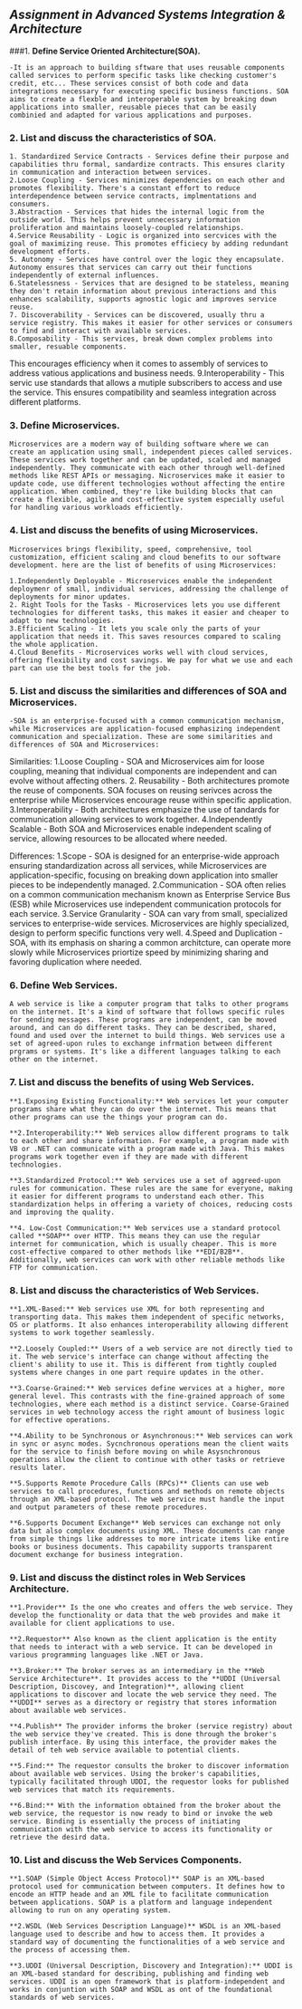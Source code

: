 ## ***Assignment in Advanced Systems Integration & Architecture***
###1. **Define Service Oriented Architecture(SOA).**

	-It is an approach to building sftware that uses reusable components called services to perform specific tasks like checking customer's credit, etc... These services consist of both code and data integrations necessary for executing specific business functions. SOA aims to create a flexble and interoperable system by breaking down applications into smaller, reusable pieces that can be easily combinied and adapted for various applications and purposes.

### **2. List and discuss the characteristics of SOA.**

	1. Standardized Service Contracts - Services define their purpose and capabilities thru formal, sandardize contracts. This ensures clarity in communication and interaction between services.
	2.Loose Coupling - Services minimizes dependencies on each other and promotes flexibility. There's a constant effort to reduce interdependence between service contracts, implmentations and consumers.
	3.Abstraction - Services that hides the internal logic from the outside world. This helps prevent unnecessary information proliferation and maintains loosely-coupled relationships.
	4.Service Reusability - Logic is organized into sercvices with the goal of maximizing reuse. This promotes efficiecy by adding redundant development efforts.
	5. Autonomy - Services have control over the logic they encapsulate. Autonomy ensures that services can carry out their functions independently of external influences.
	6.Statelessness - Services that are designed to be stateless, meaning they don't retain information about previous interactions and this enhances scalability, supports agnostic logic and improves service reuse.
	7. Discoverability - Services can be discovered, usually thru a service registry. This makes it easier for other services or consumers to find and interact with available services.
	8.Composability - This services, break down complex problems into smaller, resuable components. 
This encourages efficiency when it comes to assembly of services to address vatious applications and business needs.
	9.Interoperability - This servic use standards that allows a mutiple subscribers to access and use the service. This ensures compatibility and seamless integration across different platforms.

### **3. Define Microservices.**

	Microservices are a modern way of building software where we can create an application using small, independent pieces called services. These services work together and can be updated, scaled and managed independently. They communicate with each other through well-defined methods like REST APIs or messaging. Nicroservices make it easier to update code, use different technologies wothout affecting the entire application. When combined, they're like building blocks that can create a flexible, agile and cost-effective system especially useful for handling various workloads efficiently.

### **4. List and discuss the benefits of using Microservices.**

	Microservices brings flexibility, speed, comprehensive, tool customization, efficient scaling and cloud benefits to our software development. here are the list of benefits of using Microservices:

	1.Independently Deployable - Microservices enable the independent deploymenr of small, individual services, addressing the challenge of deployments for minor updates.	
	2. Right Tools for the Tasks - Microservices lets you use different technologies for different tasks, this makes it easier and cheaper to adapt to new technologies.
	3.Efficient Scaling - It lets you scale only the parts of your application that needs it. This saves resources compared to scaling the whole application.
	4.Cloud Benefits - Microservices works well with cloud services, offering flexibility and cost savings. We pay for what we use and each part can use the best tools for the job.
	
### **5. List and discuss the similarities and differences of SOA and Microservices.**

	-SOA is an enterprise-focused with a common communication mechanism, while Microservices are application-focused emphasizing independent communication and specialization. These are some similarities and differences of SOA and Microservices:

Similarities:
	1.Loose Coupling - SOA and Microservices aim for loose coupling, meaning that individual components are independent and can evolve without affecting others.
	2. Reusability - Both architectures promote the reuse of components. SOA focuses on reusing serivces across the enterprise while Microservices encourage reuse within specific application.
	3.Interoperability - Both architectures emphasize the use of tandards for communication allowing services to work together.
	4.Independently Scalable - Both SOA and Microservices enable independent scaling of service, allowing resources to be allocated where needed.

Differences:
	1.Scope - SOA is designed for an enterprise-wide approach ensuring standardization across all services, while Microservices are application-specific, focusing on breaking down application into smaller pieces to be independently managed.
	2.Communication - SOA often relies on a common communication mechanism known as Enterprise Service Bus (ESB) while Microservices use independent communication protocols for each service.
	3.Service Granularity - SOA can vary from small, specialized services to enterprise-wide services. Microservices are highly specialized, design to perform specific functions very well.
	4.Speed and Duplication - SOA, with its emphasis on sharing a common architcture, can operate more slowly while Microservices priortize speed by minimizing sharing and favoring duplication where needed.

### **6. Define Web Services.**
	A web service is like a computer program that talks to other programs on the internet. It's a kind of software that follows specific rules for sending messages. These programs are independent, can be moved around, and can do different tasks. They can be described, shared, found and used over the internet to build things. Web services use a set of agreed-upon rules to exchange infrmation between different prgrams or systems. It's like a different languages talking to each other on the internet.

### **7. List and discuss the benefits of using Web Services.**
	**1.Exposing Existing Functionality:** Web services let your computer programs share what they can do over the internet. This means that other programs can use the things your program can do.

	**2.Interoperability:** Web services allow different programs to talk to each other and share information. For example, a program made with VB or .NET can communicate with a program made with Java. This makes programs work together even if they are made with different technologies.
	
	**3.Standardized Protocol:** Web services use a set of aggreed-upon rules for communication. These rules are the same for everyone, making it easier for different programs to understand each other. This standardization helps in offering a variety of choices, reducing costs and improving the quality.

	**4. Low-Cost Communication:** Web services use a standard protocol called **SOAP** over HTTP. This means they can use the regular internet for communication, which is usually cheaper. This is more cost-effective compared to other methods like **EDI/B2B**. Additionally, web services can work with other reliable methods like FTP for communication.

### **8. List and discuss the characteristics of Web Services.**
	
	**1.XML-Based:** Web services use XML for both representing and transporting data. This makes them independent of specific networks, OS or platforms. It also enhances interoperability allowing different systems to work together seamlessly.

	**2.Loosely Coupled:** Users of a web service are not directly tied to it. The web service's interface can change without affecting the client's ability to use it. This is different from tightly coupled systems where changes in one part require updates in the other.

	**3.Coarse-Grained:** Web services define wervices at a higher, more general level. This contrasts with the fine-grained approach of some technologies, where each method is a distinct service. Coarse-Grained services in web technology access the right amount of business logic for effective operations.

	**4.Ability to be Synchronous or Asynchronous:** Web services can work in sync or async modes. Sycnchronous operations mean the client waits for the service to finish before moving on while Asysnchronous operations allow the client to continue with other tasks or retrieve results later.

	**5.Supports Remote Procedure Calls (RPCs)** Clients can use web services to call procedures, functions and methods on remote objects through an XML-based protocol. The web service must handle the input and output parameters of these remote procedures.

	**6.Supports Document Exchange** Web services can exchange not only data but also complex documents using XML. These documents can range from simple things like addresses to more intricate items like entire books or business documents. This capability supports transparent document exchange for business integration.

### **9. List and discuss the distinct roles in Web Services Architecture.**

	**1.Provider** Is the one who creates and offers the web service. They develop the functionality or data that the web provides and make it available for client applications to use.

	**2.Requestor** Also known as the client application is the entity that needs to interact with a web service. It can be developed in various programming languages like .NET or Java.

	**3.Broker:** The broker serves as an intermediary in the **Web Service Architecture**. It provides access to the **UDDI (Universal Description, Discovey, and Integration)**, allowing client applications to discover and locate the web service they need. The **UDDI** serves as a directory or registry that stores information about available web services.

	**4.Publish** The provider informs the broker (service registry) about the web service they've created. This is done through the broker's publish interface. By using this interface, the provider makes the detail of teh web service available to potential clients.

	**5.Find:** The requestor consults the broker to discover information about available web services. Using the broker's capabilities, typically facilitated through UDDI, the requestor looks for published web services that match its requirements.

	**6.Bind:** With the information obtained from the broker about the web service, the requestor is now ready to bind or invoke the web service. Binding is essentially the process of initiating communication with the web service to access its functionality or retrieve the desird data.

### **10. List and discuss the Web Services Components.**

	**1.SOAP (Simple Object Access Protocol)** SOAP is an XML-based protocol used for communication between computers. It defines how to encode an HTTP heade and an XML file to facilitate communication between applications. SOAP is a platform and language independent allowing to run on any operating system.

	**2.WSDL (Web Services Description Language)** WSDL is an XML-based language used to describe and how to access them. It provides a standard way of documenting the functionalities of a web service and the process of accessing them.

	**3.UDDI (Universal Description, Discovery and Integration):** UDDI is an XML-based standard for describing, publishing and finding web services. UDDI is an open framework that is platform-independent and works in conjuntion with SOAP and WSDL as ont of the foundational standards of web services.

